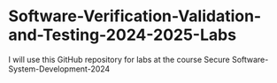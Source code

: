 # Software-Verification-Validation-and-Testing-2024-2025-Labs
I will use this GitHub repository for labs at the course Secure Software-System-Development-2024

